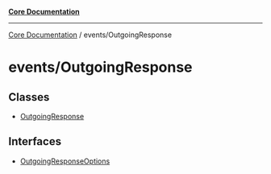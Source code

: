 [**Core Documentation**](../../README.md)

***

[Core Documentation](../../README.md) / events/OutgoingResponse

# events/OutgoingResponse

## Classes

- [OutgoingResponse](classes/OutgoingResponse.md)

## Interfaces

- [OutgoingResponseOptions](interfaces/OutgoingResponseOptions.md)
